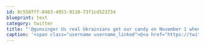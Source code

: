 ```yaml
---
id: 8c558fff-8463-4953-9110-73f1cd523734
blueprint: text
category: twitter
title: "'@gunsinger Us real Ukrainians get our candy on November 1 when it goes on sale."
caption: '<span class="username username_linked">@<a href="https://twitter.com/gunsinger" title="Cynthia Gunsinger">gunsinger</a></span> Us real Ukrainians get our candy on November 1 when it goes on sale.'
---
```

